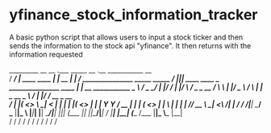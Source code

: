 # yfinance_stock_information_tracker
A basic python script that allows users to input a stock ticker and then sends the information to the stock api "yfinance". It then returns with the information requested


  _________ __                __     .___        _____                           __  .__                ___________                     __                 
 /   ______/  |_ ____   ____ |  | __ |   | _____/ _______________  _____ _____ _/  |_|__| ____   ____   \__    _______________    ____ |  | __ ___________ 
 \_____  \\   __/  _ \_/ ___\|  |/ / |   |/    \   __/  _ \_  __ \/     \\__  \\   __|  |/  _ \ /    \    |    |  \_  __ \__  \ _/ ___\|  |/ _/ __ \_  __ \
 /        \|  |(  <_> \  \___|    <  |   |   |  |  |(  <_> |  | \|  Y Y  \/ __ \|  | |  (  <_> |   |  \   |    |   |  | \// __ \\  \___|    <\  ___/|  | \/
/_______  /|__| \____/ \___  |__|_ \ |___|___|  |__| \____/|__|  |__|_|  (____  |__| |__|\____/|___|  /   |____|   |__|  (____  /\___  |__|_ \\___  |__|   
        \/                 \/     \/          \/                       \/     \/                    \/                        \/     \/     \/    \/       
